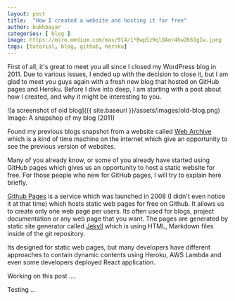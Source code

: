 ```yaml
---
layout: post
title:  "How I created a website and hosting it for free"
author: bukhbayar
categories: [ blog ]
image: https://miro.medium.com/max/914/1*Bwp5z9qlQAor4hw2K61gIw.jpeg
tags: [tutorial, blog, github, heroku]
---
```



First of all, it's great to meet you all since I closed my WordPress blog in 2011. Due to various issues, I ended up with the decision to close it, but I am glad to meet you guys again with a fresh new blog that hosted on GitHub pages and Heroku. Before I dive into deep, I am starting with a post about how I created, and why it might be interesting to you. 

![a screenshot of old blog]({{ site.baseurl }}/assets/images/old-blog.png)
Image: A snapshop of my blog (2011)  

Found my previous blogs snapshot from a website called [Web Archive](http://web.archive.org) which is a kind of time machine on the internet which give an opportunity to see the previous version of websites.

Many of you already know, or some of you already have started using GitHub pages which gives us an opportunity to host a static website for free. For those people who new for GitHub pages, I will try to explain here briefly.  

[Github Pages](https://pages.github.com/) is a service which was launched in 2008 (I didn't even notice it at that time) which hosts static web pages for free on Github. It allows us to create only one web page per users. Its often used for blogs, project documentation or any web page that you want. The pages are generated by static site generator called [Jekyll](https://jekyllrb.com/docs/github-pages/) which is using HTML, Markdown files inside of the git repository.

Its designed for static web pages, but many developers have different approaches to contain dynamic contents using Heroku, AWS Lambda and even some developers deployed React application.

Working on this post ....   

Testing ... 